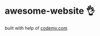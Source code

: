 # awesome-website :ok_hand:                                                                                                                                                                                                                                                                                                                         
built with help of <a href="http://johnelder.com/">codemy.com</a>
